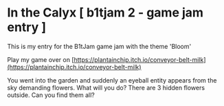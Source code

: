 # In the Calyx [ b1tjam 2 - game jam entry ]

This is my entry for the B1tJam game jam with the theme 'Bloom'

Play my game over on [https://plantainchip.itch.io/conveyor-belt-milk](https://plantainchip.itch.io/conveyor-belt-milk) 

You went into the garden and suddenly an eyeball entity appears from the sky demanding flowers. 
What will you do? 
There are 3 hidden flowers outside. 
Can you find them all?

